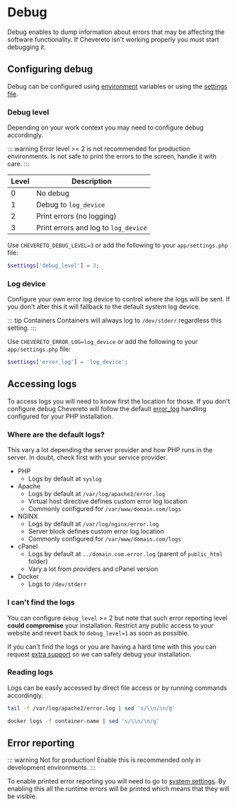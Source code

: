 # Debug

Debug enables to dump information about errors that may be affecting the software functionality. If Chevereto isn't working properly you must start debugging it.

## Configuring debug

Debug can be configured using [environment](../../setup/system/environment.md#debug-variables) variables or using the [settings file](../../setup/server/settings-file.md).

### Debug level

Depending on your work context you may need to configure debug accordingly.

::: warning
Error level >= 2 is not recommended for production environments. Is not safe to print the errors to the screen, handle it with care.
:::

| Level | Description                          |
| ----- | ------------------------------------ |
| 0     | No debug                             |
| 1     | Debug to `log_device`                |
| 2     | Print errors (no logging)            |
| 3     | Print errors and log to `log_device` |

Use `CHEVERETO_DEBUG_LEVEL=3` or add the following to your `app/settings.php` file:

```php
$settings['debug_level'] = 3;
```

### Log device

Configure your own error log device to control where the logs will be sent. If you don't alter this it will fallback to the default system log device.

::: tip Containers
Containers will always log to `/dev/stderr` regardless this setting.
:::

Use `CHEVERETO_ERROR_LOG=log_device` or add the following to your `app/settings.php` file:

```php
$settings['error_log'] = 'log_device';
```

## Accessing logs

To access logs you will need to know first the location for those. If you don't configure debug Chevereto will follow the default [error_log](https://www.php.net/manual/errorfunc.configuration.php#ini.error-log) handling configured for your PHP installation.

### Where are the default logs?

This vary a lot depending the server provider and how PHP runs in the server. In doubt, check first with your service provider.

* PHP
  * Logs by default at `syslog`
* Apache
  * Logs by default at `/var/log/apache2/error.log`
  * Virtual host directive defines custom error log location
  * Commonly configured for `/var/www/domain.com/logs`
* NGINX
  * Logs by default at `/var/log/nginx/error.log`
  * Server block defines custom error log location
  * Commonly configured for `/var/www/domain.com/logs`
* cPanel
  * Logs by default at `../domain.com.error.log` (parent of `public_html` folder)
  * Vary a lot from providers and cPanel version
* Docker
  * Logs to `/dev/stderr`

### I can't find the logs

You can configure `debug_level` >= 2 but note that such error reporting level **could compromise** your installation. Restrict any public access to your website and revert back to `debug_level=1` as soon as possible.

If you can't find the logs or you are having a hard time with this you can request [extra support](https://chevereto.com/support) so we can safely debug your installation.

### Reading logs

Logs can be easily accessed by direct file access or by running commands accordingly.

<CodeGroup>
<CodeGroupItem title="Shell">

```sh
tail -f /var/log/apache2/error.log | sed 's/\\n/\n/g'
```

</CodeGroupItem>

<CodeGroupItem title="Docker">

```sh
docker logs -f container-name | sed 's/\\n/\n/g'
```

</CodeGroupItem>
</CodeGroup>

## Error reporting

::: warning Not for production!
Enable this is recommended only in development environments.
:::

To enable printed error reporting you will need to go to [system settings](../../settings/system.md). By enabling this all the runtime errors will be printed which means that they will be visible.
